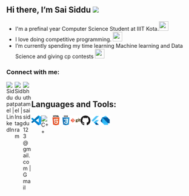 


## Hi there, I’m Sai Siddu <img src="https://media.giphy.com/media/hvRJCLFzcasrR4ia7z/giphy.gif" width="30px">
- I'm a prefinal year Computer Science Student at IIIT Kota.<img src="https://cultofthepartyparrot.com/parrots/hd/laptop_parrot.gif" width="25" height="25"/> 
- I love doing competitive programming. <img src="https://media.giphy.com/media/WUlplcMpOCEmTGBtBW/giphy.gif" width="25" height="25"> 
- I’m currently spending my time learning Machine learning and Data Science and giving cp contests <img src="https://media.giphy.com/media/WUlplcMpOCEmTGBtBW/giphy.gif" width="25" height="25"> 

### Connect with me:

[<img align="left" alt="Siddupatel | LinkedIn" width="22px" src="https://cdn.jsdelivr.net/npm/simple-icons@v3/icons/linkedin.svg" />][linkedin]
[<img align="left" alt="Siddupatel | Instagram" width="22px" src="https://cdn.jsdelivr.net/npm/simple-icons@v3/icons/instagram.svg" />][instagram]
[<img align="left" alt="bhuthamsaisiddu123@gmail.com | Gmail" width="22px" src="https://cdn.jsdelivr.net/npm/simple-icons@v3/icons/gmail.svg" />][gmail]
<br />


## Languages and Tools:

<img align="left" alt="Visual Studio Code" width="26px" src="https://raw.githubusercontent.com/github/explore/80688e429a7d4ef2fca1e82350fe8e3517d3494d/topics/visual-studio-code/visual-studio-code.png" />
<img align="left" alt="C++" width="26px" src="https://raw.githubusercontent.com/isocpp/logos/master/cpp_logo.png" />
<img align="left" alt="HTML5" width="26px" src="https://raw.githubusercontent.com/github/explore/80688e429a7d4ef2fca1e82350fe8e3517d3494d/topics/html/html.png" />
<img align="left" alt="CSS3" width="26px" src="https://raw.githubusercontent.com/github/explore/80688e429a7d4ef2fca1e82350fe8e3517d3494d/topics/css/css.png" />
<img align="left" alt="Git" width="26px" src="https://raw.githubusercontent.com/github/explore/80688e429a7d4ef2fca1e82350fe8e3517d3494d/topics/git/git.png" />
<img align="left" alt="GitHub" width="26px" src="https://raw.githubusercontent.com/github/explore/78df643247d429f6cc873026c0622819ad797942/topics/github/github.png" />
<img align="left" alt="Flutter" width="26px" src="https://raw.githubusercontent.com/github/explore/80688e429a7d4ef2fca1e82350fe8e3517d3494d/topics/flutter/flutter.png" />
<img align="left" alt="Dart" width="26px" src="https://raw.githubusercontent.com/github/explore/80688e429a7d4ef2fca1e82350fe8e3517d3494d/topics/dart/dart.png" />





<!---
savageclown007/savageclown007 is a ✨ special ✨ repository because its `README.md` (this file) appears on your GitHub profile.
You can click the Preview link to take a look at your changes.
--->

[instagram]: https://www.instagram.com/_siddu_.patel_/
[linkedin]: https://www.linkedin.com/in/bhutham-sai-siddu-49b953190/
[gmail]: mailto:bhuthamsaisiddu123@gmail.com
